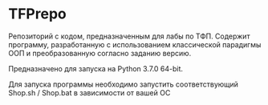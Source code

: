 # TFPrepo
Репозиторий с кодом, предназначенным для лабы по ТФП.
Содержит программу, разработанную с использованием классической парадигмы ООП и преобразованную согласно заданию версию.

Предназначено для запуска на Python 3.7.0 64-bit.

Для запуска программы необходимо запустить соответствующий Shop.sh / Shop.bat в зависимости от вашей ОС

